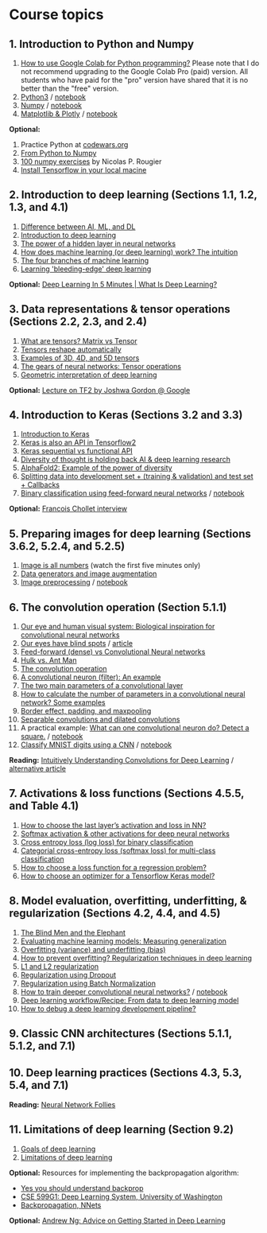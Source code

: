 # Course topics

## 1. Introduction to Python and Numpy
1. [How to use Google Colab for Python programming?](https://www.youtube.com/watch?v=PVsS9WtwVB8)
    Please note that I do not recommend upgrading to the Google Colab Pro (paid) version. All students who have paid for the "pro" version have shared that it is no better than the "free" version.  
1. [Python3](https://youtube.com/watch?v=V42qfAPybp8) / [notebook](notebooks/python.ipynb)
1. [Numpy](https://www.youtube.com/watch?v=Omz8P8n-5gY) / [notebook](notebooks/numpy.ipynb)
1. [Matplotlib & Plotly](https://youtu.be/aIzkkjRzVdA) / [notebook](notebooks/matplotlib_plotly.ipynb) 

**Optional:**
1. Practice Python at [codewars.org](https://www.codewars.com/)
1. [From Python to Numpy](https://www.labri.fr/perso/nrougier/from-python-to-numpy/)   
1. [100 numpy exercises](https://github.com/rougier/numpy-100/blob/master/100_Numpy_exercises.ipynb) by Nicolas P. Rougier  
1. [Install Tensorflow in your local macine](https://www.youtube.com/watch?v=hHWkvEcDBO0&t)

## 2. Introduction to deep learning (Sections 1.1, 1.2, 1.3, and 4.1)
1. [Difference between AI, ML, and DL](https://youtu.be/kd62-4_jNoA)
1. [Introduction to deep learning](https://youtu.be/DGXuhXMgOO8)
1. [The power of a hidden layer in neural networks](https://youtu.be/V9x7SY_4y8c)
1. [How does machine learning (or deep learning) work? The intuition](https://youtu.be/Bp7zjKWRhAw)
1. [The four branches of machine learning](https://youtu.be/FlhcbzT2RUU)
1. [Learning 'bleeding-edge' deep learning](https://youtu.be/X8sCDMrPhAo)

**Optional:** [Deep Learning In 5 Minutes | What Is Deep Learning?](https://youtu.be/1k37OcjH7BM)

## 3. Data representations & tensor operations (Sections 2.2, 2.3, and 2.4) 
1. [What are tensors? Matrix vs Tensor](https://youtu.be/7FeO4lqcNfA)
1. [Tensors reshape automatically](https://youtu.be/92gOeXFq2FA)
1. [Examples of 3D, 4D, and 5D tensors](https://youtu.be/8gOg4VNRUaY)
1. [The gears of neural networks: Tensor operations](https://youtu.be/rv9w4MfnWgQ)
1. [Geometric interpretation of deep learning](https://youtu.be/h30cyYjXFIU)

**Optional:** [Lecture on TF2 by Joshwa Gordon @ Google](https://youtu.be/5ECD8J3dvDQ)

## 4. Introduction to Keras (Sections 3.2 and 3.3) 
1. [Introduction to Keras](https://youtu.be/Ym34JC2UDFk)
1. [Keras is also an API in Tensorflow2](https://youtu.be/yNsQ6rqEcv4)
1. [Keras sequential vs functional API](https://youtu.be/EvGS3VAsG4Y)
1. [Diversity of thought is holding back AI & deep learning research](https://youtu.be/pXMFMs1ryy4)
1. [AlphaFold2: Example of the power of diversity](https://youtu.be/gg7WjuFs8F4)
1. [Splitting data into development set + (training & validation) and test set + Callbacks](https://youtu.be/OeZ6i-8xXwQ)
1. [Binary classification using feed-forward neural networks](https://youtu.be/cJ3oqHqRBF0) / [notebook](./notebooks/wine_quality.ipynb) 

**Optional:** [Francois Chollet interview](https://youtu.be/Bo8MY4JpiXE)

## 5. Preparing images for deep learning (Sections 3.6.2, 5.2.4, and 5.2.5)
1. [Image is all numbers](https://youtu.be/mjh5NIn1yHk) (watch the first five minutes only)
1. [Data generators and image augmentation](https://youtu.be/dSs3kjqvv_Q) 
1. [Image preprocessing](https://youtu.be/9_OFSSYcVWU) / [notebook](./notebooks/Image_preprocessing.ipynb)

## 6. The convolution operation (Section 5.1.1) 
1. [Our eye and human visual system: Biological inspiration for convolutional neural networks](https://youtu.be/nu9Jdvhe1Pk)
1. [Our eyes have blind spots](https://youtu.be/QXzgokis33I) / [article](https://lasikofnv.com/try-these-3-fun-tests-to-find-your-visual-blind-spot/)
1. [Feed-forward (dense) vs Convolutional Neural networks](https://youtu.be/aU6lRpMkBkE)
1. [Hulk vs. Ant Man](https://youtu.be/fNGSHrQDuA8)
1. [The convolution operation](https://youtu.be/C73AemPLnL8)
1. [A convolutional neuron (filter): An example](https://youtu.be/oqf79zcafao)
1. [The two main parameters of a convolutional layer](https://youtu.be/GeBh1yd_H_E)
1. [How to calculate the number of parameters in a convolutional neural network? Some examples](https://youtu.be/bikmA-VmSbY)
1. [Border effect, padding, and maxpooling](https://youtu.be/MTmn--tHbHs)
1. [Separable convolutions and dilated convolutions](https://youtu.be/vCJ4magCPts)
1. A practical example: [What can one convolutional neuron do? Detect a square.](https://youtu.be/A69TFtiOREU) / [notebook](./notebooks/Detect_a_square.ipynb)
1. [Classify MNIST digits using a CNN](https://youtu.be/jd4-zRwYjDY) / [notebook](./notebooks/MNIST.ipynb)

**Reading:** [Intuitively Understanding Convolutions for Deep Learning](https://towardsdatascience.com/intuitively-understanding-convolutions-for-deep-learning-1f6f42faee1) / [alternative article](https://www.topbots.com/intuitively-understanding-convolutions-deep-learning/)

## 7. Activations & loss functions (Sections 4.5.5, and Table 4.1) 
1. [How to choose the last layer’s activation and loss in NN?](https://youtu.be/veo6l7YkPhg)
1. [Softmax activation & other activations for deep neural networks](https://youtu.be/Q9p9cHo7rPk)
1. [Cross entropy loss (log loss) for binary classification](https://youtu.be/zhuuD9gckYo)
1. [Categorial cross-entropy loss (softmax loss) for multi-class classification](https://youtu.be/ILmANxT-12I)
1. [How to choose a loss function for a regression problem?](https://youtu.be/oWIYQNfm8tE)
1. [How to choose an optimizer for a Tensorflow Keras model?](https://youtu.be/pd3QLhx0Nm0)

## 8. Model evaluation, overfitting, underfitting, & regularization (Sections 4.2, 4.4, and 4.5) 
1. [The Blind Men and the Elephant](https://youtu.be/Vn9BUfUCL4I)
1. [Evaluating machine learning models: Measuring generalization](https://youtu.be/bjOX_aFXWQE)
1. [Overfitting (variance) and underfitting (bias)](https://youtu.be/sbYOtFV6aFc)
1. [How to prevent overfitting? Regularization techniques in deep learning](https://youtu.be/mbhXndDIzlc)
1. [L1 and L2 regularization](https://youtu.be/n-aOC_Q6WYs)
1. [Regularization using Dropout](https://youtu.be/BJYvbZhGArw)
1. [Regularization using Batch Normalization](https://youtu.be/sdXfAY_VD58)
1. [How to train deeper convolutional neural networks?](https://youtu.be/G6HA8yCpFAo) / [notebook](./notebooks/How_to_train_a_very_deep_cnn_model.ipynb) 
1. [Deep learning workflow/Recipe: From data to deep learning model](https://youtu.be/nPI0vK62B8g)
1. [How to debug a deep learning development pipeline?](https://youtu.be/cwvqche_eCY)

## 9. Classic CNN architectures (Sections 5.1.1, 5.1.2, and 7.1) 
<!--
- [slides](https://docs.google.com/presentation/d/1a5yeHRI_i0INatg9rLVpYuNTNvrxLCLxKH5_RISFwEY/edit?usp=sharing) / [notebooks](./notebooks/)
-->

## 10. Deep learning practices (Sections 4.3, 5.3, 5.4, and 7.1) 
<!--
1. [slides](https://docs.google.com/presentation/d/15qI0K9Sm4Ab1vp0x6fKyeCmweMZggTh237zfSxwj-B0/edit?usp=sharing)
1. [Feature engineering] - [slides](https://docs.google.com/presentation/d/14k2vUTlJThQ0u8RVc0C68_92K1Df5YW0v85C5w3nFe8/edit?usp=sharing) 
1. [Multi-input and Multi-output models]
1. [Layer weight sharing (The Siamese LSTM)]
1. GPUs for deep learning - [slides](https://docs.google.com/presentation/d/1Jg-BOZBDfhBht_3Sf49ja8QrWK_QuX7pr1CQkAf2mcI/edit?usp=sharing)
1. Transfer learning - [slides](https://docs.google.com/presentation/d/1OV2KDijNYVnwYUrpp0otFCGyt-mejSsvtArp3UyrMQM/edit?usp=sharing) / [notebook](./notebooks/Transfer_learning.ipynb)
1. [What is Explainable AI (XAI)?](https://vimeo.com/278690594)
1. [Techniques for interpreting a deep learning model]
-->
**Reading:** [Neural Network Follies](https://neil.fraser.name/writing/tank/)

## 11. Limitations of deep learning (Section 9.2)
1. [Goals of deep learning](https://youtu.be/HJ1RX0jowhM)
1. [Limitations of deep learning](https://youtu.be/X5PQEEwCeKg)

**Optional:** Resources for implementing the backpropagation algorithm:
- [Yes you should understand backprop](https://medium.com/@karpathy/yes-you-should-understand-backprop-e2f06eab496b)
- [CSE 599G1: Deep Learning System, University of Washington](https://dlsys.cs.washington.edu/pdf/lecture4.pdf) 
- [Backpropagation, NNets](https://www.youtube.com/watch?v=i94OvYb6noo)

**Optional:** [Andrew Ng: Advice on Getting Started in Deep Learning](https://youtu.be/1k37OcjH7BM)
